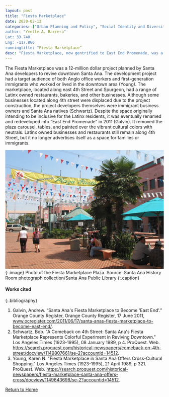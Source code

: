 ```yaml
---
layout: post
title: "Fiesta Marketplace"
date: 2020-02-12
categories: ["Urban Planning and Policy", "Social Identity and Diversity”]
author: "Yvette A. Barrera"
Lat: 33.748
Lng: -117.866
runningtitle: "Fiesta Marketplace”
desc: "Fiesta Marketplace, now gentrified to East End Promenade, was a downtown Santa Ana development project to attract local Latinx families to businesses."
---
```

The Fiesta Marketplace was a 12-million dollar project planned by Santa Ana developers to revive downtown Santa Ana. The development project had a target audience of both Anglo office workers and first-generation immigrants who worked or lived in the downtown area (Young). The marketplace, located along east 4th Street and Spurgeon, had a range of Latinx owned restaurants, bakeries, and other businesses. Although some businesses located along 4th street were displaced due to the project construction, the project developers themselves were immigrant business owners and Santa Ana natives (Schwartz). Despite the space originally intending to be inclusive for the Latinx residents, it was eventually renamed and redeveloped into “East End Promenade” in 2011 (Galvin). It removed the plaza carousel, tables, and painted over the vibrant cultural colors with neutrals. Latinx owned businesses and restaurants still remain along 4th Street, but it no longer advertises itself as a space for families or immigrants. 

![View of the Fiesta Marketplace Plaza](images/FiestaMarketplace_Pin1_Image1.jpg)
   {:.image} 
Photo of the Fiesta Marketplace Plaza. Source: Santa Ana History Room photograph collection/Santa Ana Public Library 
   {:.caption} 

#### Works cited
{:.bibliography} 
1. Galvin, Andrew. “Santa Ana's Fiesta Marketplace to Become 'East End'.” Orange County Register, Orange County Register, 17 June 2011, www.ocregister.com/2011/06/17/santa-anas-fiesta-marketplace-to-become-east-end/. 
2. Schwartz, Bob. "A Comeback on 4th Street: Santa Ana's Fiesta Marketplace Represents Colorful Experiment in Reviving Downtown." Los Angeles Times (1923-1995), 08 January 1989, p 4. ProQuest. Web. https://search.proquest.com/historical-newspapers/comeback-on-4th-street/docview/1149807661/se-2?accountid=14512.
3. Young, Karen N. "Fiesta Marketplace in Santa Ana Offers Cross-Cultural Shopping." Los Angeles Times (1923-1995), 21 April 1989, p 321. ProQuest. Web. https://search.proquest.com/historical-newspapers/fiesta-marketplace-santa-ana-offers-cross/docview/1149643698/se-2?accountid=14512.

[Return to Home](https://uclachicanxstudies.github.io/BarrioSuburbanisms/)























